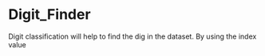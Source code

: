 # Digit_Finder
Digit classification will help to find the dig in the dataset.  By using the index value
